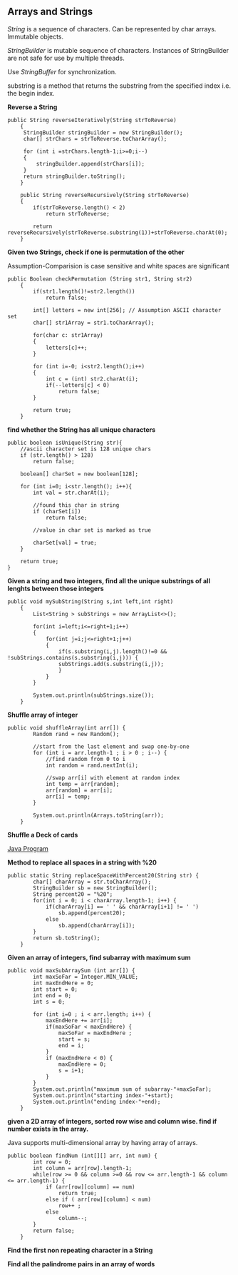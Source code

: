 ## Arrays and Strings

 *String* is a sequence of characters. Can be represented by char arrays. Immutable objects.
 
 *StringBuilder* is mutable sequence of characters. Instances of StringBuilder are not safe for use by multiple threads.
 
 Use *StringBuffer* for synchronization.

 substring is a method that returns the substring from the specified index i.e. the begin index.

**Reverse a String**

 ```
 public String reverseIteratively(String strToReverse)
     {
      StringBuilder stringBuilder = new StringBuilder();
      char[] strChars = strToReverse.toCharArray();

      for (int i =strChars.length-1;i>=0;i--)
      {
          stringBuilder.append(strChars[i]);
      }
      return stringBuilder.toString();
     }

     public String reverseRecursively(String strToReverse)
     {
         if(strToReverse.length() < 2)
             return strToReverse;

         return reverseRecursively(strToReverse.substring(1))+strToReverse.charAt(0);
     }
  ```
**Given two Strings, check if one is permutation of the other**

 Assumption-Comparision is case sensitive and white spaces are significant

 ```
 public Boolean checkPermutation (String str1, String str2)
     {
         if(str1.length()!=str2.length())
             return false;

         int[] letters = new int[256]; // Assumption ASCII character set
         char[] str1Array = str1.toCharArray();

         for(char c: str1Array)
         {
             letters[c]++;
         }

         for (int i=-0; i<str2.length();i++)
         {
             int c = (int) str2.charAt(i);
             if(--letters[c] < 0)
                 return false;
         }

         return true;
     }
 ```

 **find whether the String has all unique characters**

    
    public boolean isUnique(String str){
 		//ascii character set is 128 unique chars
 		if (str.length() > 128)
 			return false;

 		boolean[] charSet = new boolean[128];

 		for (int i=0; i<str.length(); i++){
 			int val = str.charAt(i);

 			//found this char in string
 			if (charSet[i])
 				return false;

 			//value in char set is marked as true

 			charSet[val] = true;
 		}

 		return true;
 	}
 
**Given a string and two integers, find all the unique substrings of all lenghts between those integers**

```
public void mySubString(String s,int left,int right)
    {
        List<String > subStrings = new ArrayList<>();

        for(int i=left;i<=right+1;i++)
        {
            for(int j=i;j<=right+1;j++)
            {
                if(s.substring(i,j).length()!=0 && !subStrings.contains(s.substring(i,j))) {
                subStrings.add(s.substring(i,j));
                }
            }
        }

        System.out.println(subStrings.size());
    }
```

**Shuffle array of integer**
```
public void shuffleArray(int arr[]) {
        Random rand = new Random();

        //start from the last element and swap one-by-one
        for (int i = arr.length-1 ; i > 0 ; i--) {
            //find random from 0 to i
            int random = rand.nextInt(i);
            
            //swap arr[i] with element at random index
            int temp = arr[random];
            arr[random] = arr[i];
            arr[i] = temp;
        }

        System.out.println(Arrays.toString(arr));
    }
```

**Shuffle a Deck of cards**

[Java Program](https://github.com/ankurjuneja/React-Java-Concepts/blob/master/src/ArraysAndStrings/Deck.java)

**Method to replace all spaces in a string with %20**
```
public static String replaceSpaceWithPercent20(String str) {
        char[] charArray = str.toCharArray();
        StringBuilder sb = new StringBuilder();
        String percent20 = "%20";
        for(int i = 0; i < charArray.length-1; i++) {
            if(charArray[i] == ' ' && charArray[i+1] != ' ')
                sb.append(percent20);
            else
                sb.append(charArray[i]);
        }
        return sb.toString();
    }
```

**Given an array of integers, find subarray with maximum sum**
```
public void maxSubArraySum (int arr[]) {
        int maxSoFar = Integer.MIN_VALUE;
        int maxEndHere = 0;
        int start = 0;
        int end = 0;
        int s = 0;

        for (int i=0 ; i < arr.length; i++) {
            maxEndHere += arr[i];
            if(maxSoFar < maxEndHere) {
                maxSoFar = maxEndHere ;
                start = s;
                end = i;
            }
            if (maxEndHere < 0) {
                maxEndHere = 0;
                s = i+1;
            }
        }
        System.out.println("maximum sum of subarray-"+maxSoFar);
        System.out.println("starting index-"+start);
        System.out.println("ending index-"+end);
    }
```

**given a 2D array of integers, sorted row wise and column wise. find if number exists in the array.**

Java supports multi-dimensional array by having array of arrays.

```
public boolean findNum (int[][] arr, int num) {
        int row = 0;
        int column = arr[row].length-1;
        while(row >= 0 && column >=0 && row <= arr.length-1 && column <= arr.length-1) {
            if (arr[row][column] == num)
                return true;
            else if ( arr[row][column] < num)
                row++ ;
            else
                column--;
        }
        return false;
    }
```

**Find the first non repeating character in a String**

**Find all the palindrome pairs in an array of words**
